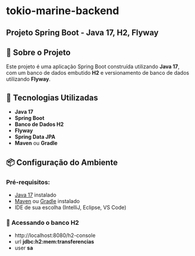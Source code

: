 # tokio-marine-backend

## Projeto Spring Boot - Java 17, H2, Flyway

## 📌 Sobre o Projeto
Este projeto é uma aplicação Spring Boot construída utilizando **Java 17**, com um banco de dados embutido **H2** e versionamento de banco de dados utilizando **Flyway**.

## 🚀 Tecnologias Utilizadas
- **Java 17**
- **Spring Boot**
- **Banco de Dados H2**
- **Flyway**
- **Spring Data JPA**
- **Maven** ou **Gradle**

## 📦 Configuração do Ambiente
### Pré-requisitos:
- [Java 17](https://www.oracle.com/java/technologies/javase-jdk17-downloads.html) instalado
- [Maven](https://maven.apache.org/) ou [Gradle](https://gradle.org/) instalado
- IDE de sua escolha (IntelliJ, Eclipse, VS Code)

### 🔧 Acessando o banco H2
- http://localhost:8080/h2-console
- url **jdbc:h2:mem:transferencias**
- user **sa**

